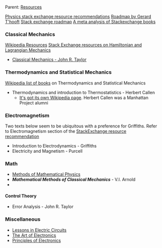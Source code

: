 Parent: [Resources](Resources.md)

[Physics stack exchange resource recommendations](https://physics.stackexchange.com/questions/12175/resource-recommendations)
[Roadmap by Gerard T'hooft](https://www.goodtheorist.science/)
[Stack exchange roadmap](https://math.stackexchange.com/questions/1082433/learning-roadmap-request-compiling-a-mathematics-stack-exchange-undergraduate) 
[A meta analysis of Stackexchange books](https://bookinsider.gitlab.io/2018/12/01/top-books-on-physics/)

### Classical Mechanics
[Wikipedia Resources](https://en.wikipedia.org/wiki/List_of_textbooks_on_classical_mechanics_and_quantum_mechanics)
[Stack Exchange resources on Hamiltonian and Lagrangian Mechanics](https://physics.stackexchange.com/questions/135726/any-good-resources-for-lagrangian-and-hamiltonian-dynamics)
- [Classical Mechanics - John R. Taylor](https://en.m.wikipedia.org/wiki/John_R._Taylor)

### Thermodynamics and Statistical Mechanics
[Wikipedia list of books](https://en.wikipedia.org/wiki/List_of_textbooks_in_thermodynamics_and_statistical_mechanics) on Thermodynamics and Statistical Mechanics
- Thermodynamics and introduction to Thermostatistics - Herbert Callen
	- [It's got its own Wikipedia page](https://en.wikipedia.org/wiki/Thermodynamics_and_an_Introduction_to_Thermostatistics). Herbert Callen was a Manhattan Project alumni

### Electromagnetism
Two texts below seem to be ubiquitous with a preference for Griffiths. Refer to Electromagnetism section of the [StackExchange resource recommendation](Physics.md#^3e6c0e)
- Introduction to Electrodynamics - Griffiths
- Electricity and Magnetism - Purcell
### Math
- [Methods of Mathematical Physics](Math.md#^m123)
- _**Mathematical Methods of Classical Mechanics**_ - V.I. Arnold
- 
#### Control Theory
- Error Analysis - John R. Taylor
### Miscellaneous
- [Lessons in Electric Circuits](https://www.ibiblio.org/kuphaldt/electricCircuits/)
- [The Art of Electronics](https://en.wikipedia.org/wiki/The_Art_of_Electronics)
- [Principles of Electronics](https://en.wikipedia.org/wiki/Principles_of_Electronics)


